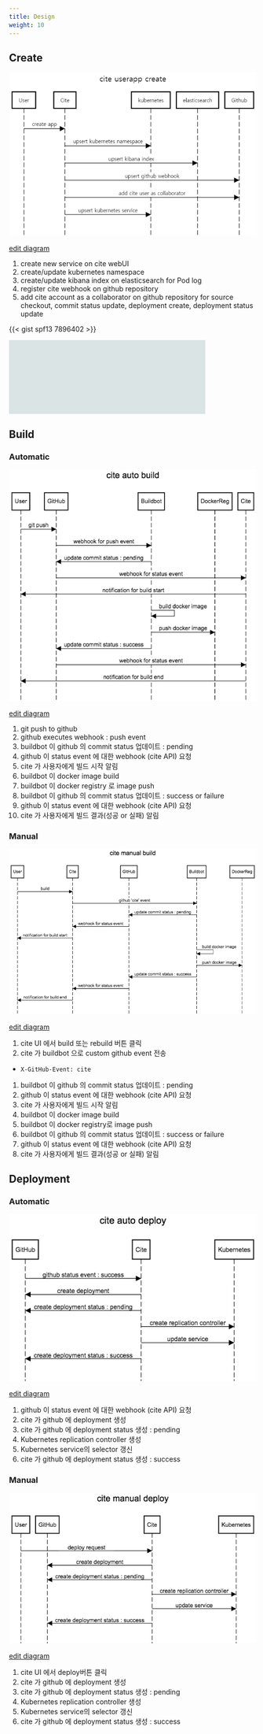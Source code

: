 ```yaml
---
title: Design
weight: 10
---
```


## Create
![cite userapp create](/images/sequencediagrams/cite_userapp_create.png)

[edit diagram](http://sequencediagram.org/index.html?initialData=C4S2BsFMAIGMxgVwM6QE4EMAOW5shsJAFDFYZqjzkB2w0AqqmmRVSLfQMIKuUjUMdaAGtEAI3Q1IRZH3adokcBmRVUFWAAt5AjkPoBxMFomkm6ALQA+HkQBceAkWjYsxO5BtjJaabMdELGZ6HykZSGRoGgwAW0jyWBJPG2VVdQI0bUDg9FCQcSEMaBAaABNIAA8PBBtjYFNxHJDoAHMTCWgAd0hxLQB7fpEaojqOptcysrgEaBR0VyjYfvAVcX7MYA2Rr2swvwjkZrzRCXDZaGYANwESIA)

1. create new service on cite webUI
1. create/update kubernetes namespace
1. create/update kibana index on elasticsearch for Pod log
1. register cite webhook on github repository
1. add cite account as a collaborator on github repository for source checkout, commit status update, deployment create, deployment status update


{{< gist spf13 7896402 >}}

<html>
<div id="myDiagramDiv"
     style="width:400px; height:150px; background-color: #DAE4E4;"></div>
</html>
<script type="text/x-mathjax-config">
var $ = go.GraphObject.make;
var myDiagram =
  $(go.Diagram, 'myDiagramDiv',
    {
      initialContentAlignment: go.Spot.Center, // center Diagram contents
      'undoManager.isEnabled': true // enable Ctrl-Z to undo and Ctrl-Y to redo
    });

var myModel = $(go.Model);
// in the model data, each node is represented by a JavaScript object:
myModel.nodeDataArray = [
  { key: 'Alpha' },
  { key: 'Beta' },
  { key: 'Gamma' }
];
myDiagram.model = myModel;
</script>

## Build

### Automatic

![cite auto build](/images/sequencediagrams/cite_auto_build.png)

[edit diagram](http://sequencediagram.org/index.html?initialData=C4S2BsFMAIGMxgQwK7APbQEbJOAJgFAEAOiATqPKQHbDQCqAzpGSeZSDXQOJgASyTGwogqiWtABCOfJjTBhHLtAAiaWAGsWAJUgBzRaM7i6AYQREmLALQA+XsAGYAXND1hoxZIwAWBB0520rh4csCuAO6QmD5oaBrQAGZoZJ7ePtCQAG6QtATBsvJ2AYKuyMR4iMAwsGgAtnUejMBV3tCuxLl4INQGJZh25tWR0bHxSSnQza2MmTl5Q5B2VmSu1PIgiaJVIGjUE6nYIVMtFPkyoUW2BZfhWBfQeOpaqSB1iHqQ5yFhdmqaOn0HXSj2eLGgbw+Xxuv3s-FK0HKlWqcHqjTo02AbVcjGQsFgkEYjH88IGtkWIxicQSyVSmLa2VyCkWy2Yq2g61AW1gOz2B3uxy6BCAA)

1. git push to github
1. github executes webhook : push event 
1. buildbot 이 github 의 commit status 업데이트 : pending
1. github 이 status event 에 대한 webhook (cite API) 요청
1. cite 가 사용자에게 빌드 시작 알림
1. buildbot 이 docker image build
1. buildbot 이 docker registry 로 image push
1. buildbot 이 github 의 commit status 업데이트 : success or failure
1. github 이 status event 에 대한 webhook (cite API) 요청
1. cite 가 사용자에게 빌드 결과(성공 or 실패) 알림

### Manual

![cite manual build](/images/sequencediagrams/cite_manual_build.png)

[edit diagram](http://sequencediagram.org/index.html?initialData=C4S2BsFMAIGMxgWwIYDsCuzzQEbpOACYBQxADsgE6jwWrDQCqAzpJeVTSHQwMIIdqIWmgYBxMAAl0OQVx7QAQviI4A9sDnDuo6ABE1sANZsASpADmpFmwC0APn7BIALlwqSTyA+UFC64DcLMAALGWgAcnhnCOhIADdIemJfVQ0HCWBpHDd0MkJkZzg1REQwaGZgQvRmaDcyJMIQVCtM7IcvNwB3SBwQtTUjaAAzNUoKquAauMTkrwcbSjdUDRBh4UKQNVQRsfc-Cc4UjwCfE403PAPCQxNxkBQLSGO-U-sDYzNLepqQ6BvPvdHs9Uv50vY2jJcvlCjBYCUygxKtVam5mOhYLBIMxmMRITgOghur1+oNduNkVNagkkpp5vZFstVutYJttuT9kQ4qgSEA)

1. cite UI 에서 build 또는 rebuild 버튼 클릭
1. cite 가 buildbot 으로 custom github event 전송
  * `X-GitHub-Event: cite`
1. buildbot 이 github 의 commit status 업데이트 : pending
1. github 이 status event 에 대한 webhook (cite API) 요청
1. cite 가 사용자에게 빌드 시작 알림
1. buildbot 이 docker image build
1. buildbot 이 docker registry로 image push
1. buildbot 이 github 의 commit status 업데이트 : success or failure
1. github 이 status event 에 대한 webhook (cite API) 요청
1. cite 가 사용자에게 빌드 결과(성공 or 실패) 알림



## Deployment

### Automatic
![cite auto deploy](/images/sequencediagrams/cite_auto_deploy.png)

[edit diagram](http://sequencediagram.org/index.html?initialData=C4S2BsFMAIGMxgQwK7APbQCaQA7jQJ4BQROiATqPGQHbDQDiYAEsgEakVUi30DCCTpRDVEdaAGl2kcjUjBIAZxJNgrNgFoAfAIUAuaAHMwAC3bRFwRMGSLokAG6RxBxcliwly3ZG2r1BrDkkNYw2HiEALbOwEQ+fizsgcGhWLj4BNHilta20AY4zpggNIZxCNpSbDJyCorJIQrQwXgi1iBoNHCdwORo4FDk5QqV0rLySgbIOJipijIOIpDDvlr+SXApTeEZWfQ5Nnau7p6KykA)

1. github 이 status event 에 대한 webhook (cite API) 요청
1. cite 가 github 에 deployment 생성
1. cite 가 github 에 deployment status 생성 : pending
1. Kubernetes replication controller 생성
1. Kubernetes service의 selector 갱신
1. cite 가 github 에 deployment status 생성 : success



### Manual
![cite manual deploy](/images/sequencediagrams/cite_manual_deploy.png)

[edit diagram](http://sequencediagram.org/index.html?initialData=C4S2BsFMAIGMxgWwIYDsCuzzQCaQA7gD2AngFBn7IBOo8Vqw0AqgM6TWU10gNMDiYABLoARl1oh6aJgGEEEnn2gBpMR1SRgkVhTYcAtAD552gFy4CxEtGqQAjuh3AypyMcHARoi7DvJtS0JSREhGVwQPYTFff0C8YJJQxmhWYAD0VmgLfDCcEFQAcwjtYzVRDS0dWMgAmDtCKQCQIlQ4VuBqInAoTjcy9WpNbVYLdHwcOtSOADcpSBL3I09vGqmE62SmNIysi1Z0WFgdXSA)

1. cite UI 에서 deploy버튼 클릭
1. cite 가 github 에 deployment 생성
1. cite 가 github 에 deployment status 생성 : pending
1. Kubernetes replication controller 생성
1. Kubernetes service의 selector 갱신
1. cite 가 github 에 deployment status 생성 : success
